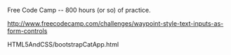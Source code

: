 Free Code Camp -- 800 hours (or so) of practice.

http://www.freecodecamp.com/challenges/waypoint-style-text-inputs-as-form-controls

HTML5AndCSS/bootstrapCatApp.html
